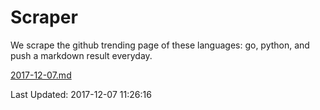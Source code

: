# Scraper

We scrape the github trending page of these languages: go, python, and push a markdown result everyday.

[2017-12-07.md](https://github.com/borays/Scraper/blob/master/2017-12-07.md)

Last Updated: 2017-12-07 11:26:16
